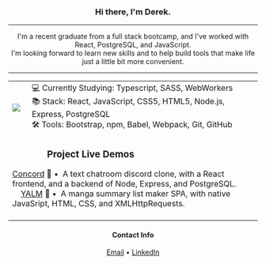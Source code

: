 <h3 align="center">Hi there, I'm Derek.</h3>

-----

<p align="center">
  I'm a recent graduate from a full stack bootcamp, and I've worked with React,
  PostgreSQL, and JavaScript.<br />
  I'm looking forward to learn new skills and to help build tools that make life
  just a little bit more convenient.
</p>

-----

<table align="center">
  <tr>
    <td>
<!--  hide_title=true removed      -->
      <img
        src="https://github-readme-stats.vercel.app/api/top-langs/?username=luiderek&layout=compact&langs_count=4&theme=github_dark&title_color=C9D1D9&hide_border=true" />
    </td>
    <td>
      <div>💻 Currently Studying: Typescript, SASS, WebWorkers</div>
      <div>
        📚 Stack: React, JavaScript, CSS5, HTML5, Node.js, Express, PostgreSQL
      </div>
      <div>🛠 Tools: Bootstrap, npm, Babel, Webpack, Git, GitHub</div>
    </td>
  </tr>
  <tr></tr>
  <!-- Empty table row to avoid the whole "every other" table styling effect -->
  <tr>
    <td colspan="2">
      <h3>
        &nbsp; &nbsp; &nbsp; &nbsp; &nbsp; &nbsp; &nbsp; Project Live Demos
      </h3>
      <div>
        <a href="https://chat-concord.herokuapp.com/">Concord</a> 💬 • &nbsp;A
        text chatroom discord clone, with a React frontend, and a backend of
        Node, Express, and PostgreSQL.
      </div>
      <div>
        &nbsp; &nbsp;
        <a href="https://luiderek.github.io/ajax-project/">YALM</a> 📝 • &nbsp;A
        manga summary list maker SPA, with native JavaSript, HTML, CSS, and
        XMLHttpRequests.
      </div>
      <div>&nbsp;</div>
    </td>
  </tr>
</table>

<h4 align=center> Contact Info </h4>

<div align="center">
  <a href="mailto:luiderek@outlook.com">Email</a> •
  <a href="https://www.linkedin.com/in/derek-lui/">LinkedIn</a>
</div>
